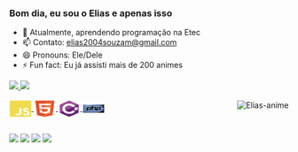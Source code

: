 ### Bom dia, eu sou o Elias e apenas isso


- 🌱 Atualmente, aprendendo programação na Etec
- 📫 Contato: elias2004souzam@gmail.com
- 😄 Pronouns: Ele/Dele
- ⚡ Fun fact: Eu já assisti mais de 200 animes

 <div>
  <a href="https://github.com/EliasQueIsso">
  <img height="180em" src="https://github-readme-stats.vercel.app/api?username=EliasQueIsso&show_icons=true&theme=dark&include_all_commits=true&count_private=true"/>
  <img height="150em" src="https://github-readme-stats.vercel.app/api/top-langs/?username=EliasQueIsso&layout=compact&langs_count=7&theme=dark"/>
</div>
  
  <div style="display: inline_block"><br>
  <img align="center" alt="Elias-Js" height="30" width="40" src="https://raw.githubusercontent.com/devicons/devicon/master/icons/javascript/javascript-plain.svg">
  <img align="center" alt="Elias-HTML" height="30" width="40" src="https://raw.githubusercontent.com/devicons/devicon/master/icons/html5/html5-original.svg">
  <img align="center" alt="Elias-Csharp" height="30" width="40" src="https://raw.githubusercontent.com/devicons/devicon/master/icons/csharp/csharp-original.svg">
   <img align="center" alt="Elias-PHP" height="30" width="40" src="https://raw.githubusercontent.com/devicons/devicon/master/icons/php/php-original.svg">
     <img align="right" alt="Elias-anime" src="https://media.tenor.com/images/7ffe215568ce01bc703e4cbaf1a7483c/tenor.gif">
</div>
  
  ##
  
  <div> 
  <a href="https://www.youtube.com/channel/UCXaFZU4Hu1ySaDsWxb9G58A" target="_blank"><img src="https://img.shields.io/badge/YouTube-FF0000?style=for-the-badge&logo=youtube&logoColor=white" target="_blank"></a>
  <a href="https://www.instagram.com/elias__apenas/" target="_blank"><img src="https://img.shields.io/badge/-Instagram-%23E4405F?style=for-the-badge&logo=instagram&logoColor=white" target="_blank"></a>
 	<a href="https://www.twitch.tv/elias_br_hue" target="_blank"><img src="https://img.shields.io/badge/Twitch-9146FF?style=for-the-badge&logo=twitch&logoColor=white" target="_blank"></a>
 </a> 
  <a href = "mailto:elias2004souzam@gmail.com"><img src="https://img.shields.io/badge/-Gmail-%23333?style=for-the-badge&logo=gmail&logoColor=white" target="_blank"></a> 
 
</div>
